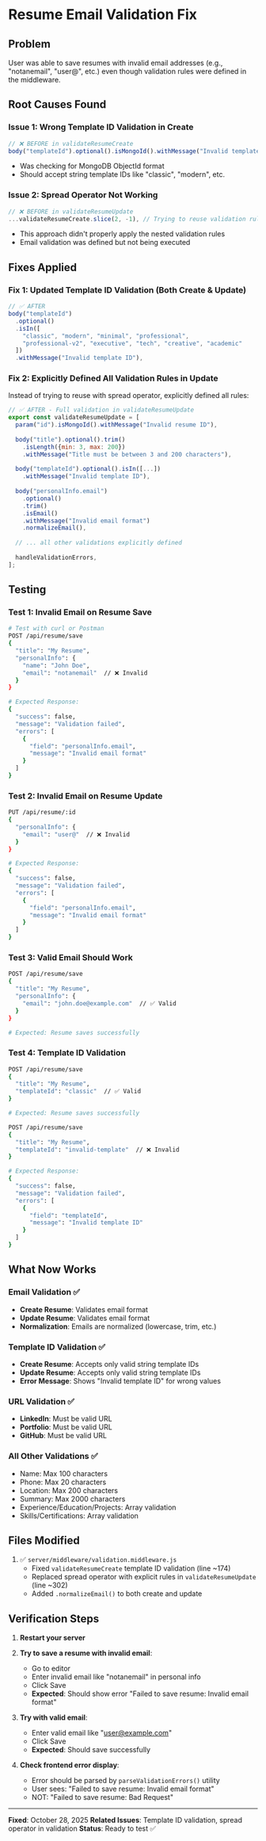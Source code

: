 # Resume Email Validation Fix

## Problem
User was able to save resumes with invalid email addresses (e.g., "notanemail", "user@", etc.) even though validation rules were defined in the middleware.

## Root Causes Found

### Issue 1: Wrong Template ID Validation in Create
```javascript
// ❌ BEFORE in validateResumeCreate
body("templateId").optional().isMongoId().withMessage("Invalid template ID"),
```
- Was checking for MongoDB ObjectId format
- Should accept string template IDs like "classic", "modern", etc.

### Issue 2: Spread Operator Not Working
```javascript
// ❌ BEFORE in validateResumeUpdate  
...validateResumeCreate.slice(2, -1), // Trying to reuse validation rules
```
- This approach didn't properly apply the nested validation rules
- Email validation was defined but not being executed

## Fixes Applied

### Fix 1: Updated Template ID Validation (Both Create & Update)
```javascript
// ✅ AFTER
body("templateId")
  .optional()
  .isIn([
    "classic", "modern", "minimal", "professional",
    "professional-v2", "executive", "tech", "creative", "academic"
  ])
  .withMessage("Invalid template ID"),
```

### Fix 2: Explicitly Defined All Validation Rules in Update
Instead of trying to reuse with spread operator, explicitly defined all rules:

```javascript
// ✅ AFTER - Full validation in validateResumeUpdate
export const validateResumeUpdate = [
  param("id").isMongoId().withMessage("Invalid resume ID"),
  
  body("title").optional().trim()
    .isLength({min: 3, max: 200})
    .withMessage("Title must be between 3 and 200 characters"),
    
  body("templateId").optional().isIn([...])
    .withMessage("Invalid template ID"),
    
  body("personalInfo.email")
    .optional()
    .trim()
    .isEmail()
    .withMessage("Invalid email format")
    .normalizeEmail(),
    
  // ... all other validations explicitly defined
  
  handleValidationErrors,
];
```

## Testing

### Test 1: Invalid Email on Resume Save
```bash
# Test with curl or Postman
POST /api/resume/save
{
  "title": "My Resume",
  "personalInfo": {
    "name": "John Doe",
    "email": "notanemail"  // ❌ Invalid
  }
}

# Expected Response:
{
  "success": false,
  "message": "Validation failed",
  "errors": [
    {
      "field": "personalInfo.email",
      "message": "Invalid email format"
    }
  ]
}
```

### Test 2: Invalid Email on Resume Update
```bash
PUT /api/resume/:id
{
  "personalInfo": {
    "email": "user@"  // ❌ Invalid
  }
}

# Expected Response:
{
  "success": false,
  "message": "Validation failed",
  "errors": [
    {
      "field": "personalInfo.email",
      "message": "Invalid email format"
    }
  ]
}
```

### Test 3: Valid Email Should Work
```bash
POST /api/resume/save
{
  "title": "My Resume",
  "personalInfo": {
    "email": "john.doe@example.com"  // ✅ Valid
  }
}

# Expected: Resume saves successfully
```

### Test 4: Template ID Validation
```bash
POST /api/resume/save
{
  "title": "My Resume",
  "templateId": "classic"  // ✅ Valid
}

# Expected: Resume saves successfully

POST /api/resume/save
{
  "title": "My Resume",
  "templateId": "invalid-template"  // ❌ Invalid
}

# Expected Response:
{
  "success": false,
  "message": "Validation failed",
  "errors": [
    {
      "field": "templateId",
      "message": "Invalid template ID"
    }
  ]
}
```

## What Now Works

### Email Validation ✅
- **Create Resume**: Validates email format
- **Update Resume**: Validates email format
- **Normalization**: Emails are normalized (lowercase, trim, etc.)

### Template ID Validation ✅
- **Create Resume**: Accepts only valid string template IDs
- **Update Resume**: Accepts only valid string template IDs
- **Error Message**: Shows "Invalid template ID" for wrong values

### URL Validation ✅
- **LinkedIn**: Must be valid URL
- **Portfolio**: Must be valid URL
- **GitHub**: Must be valid URL

### All Other Validations ✅
- Name: Max 100 characters
- Phone: Max 20 characters
- Location: Max 200 characters
- Summary: Max 2000 characters
- Experience/Education/Projects: Array validation
- Skills/Certifications: Array validation

## Files Modified

1. ✅ `server/middleware/validation.middleware.js`
   - Fixed `validateResumeCreate` template ID validation (line ~174)
   - Replaced spread operator with explicit rules in `validateResumeUpdate` (line ~302)
   - Added `.normalizeEmail()` to both create and update

## Verification Steps

1. **Restart your server**
2. **Try to save a resume with invalid email**:
   - Go to editor
   - Enter invalid email like "notanemail" in personal info
   - Click Save
   - **Expected**: Should show error "Failed to save resume: Invalid email format"
   
3. **Try with valid email**:
   - Enter valid email like "user@example.com"
   - Click Save
   - **Expected**: Should save successfully

4. **Check frontend error display**:
   - Error should be parsed by `parseValidationErrors()` utility
   - User sees: "Failed to save resume: Invalid email format"
   - NOT: "Failed to save resume: Bad Request"

---

**Fixed**: October 28, 2025
**Related Issues**: Template ID validation, spread operator in validation
**Status**: Ready to test ✅
